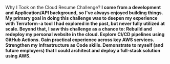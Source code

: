 Why I Took on the Cloud Resume Challenge?
**I come from a development and Application/API background, so I've always enjoyed building things. My primary goal in doing this challenge was to deepen my experience with Terraform - a tool I had explored in the past, but never fully utilized at scale.
Beyond that, I saw this challenge as a chance to:
Rebuild and redeploy my personal website in the cloud.
Explore CI/CD pipelines using GitHub Actions.
Gain practical experience across key AWS services.
Strengthen my Infrastructure as Code skills.
Demonstrate to myself (and future employers) that I could architect and deploy a full-stack solution using AWS.**
